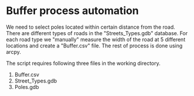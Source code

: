 # Buffer process automation

We need to select poles located within certain distance from the road. There are different types of roads in the "Streets_Types.gdb" database. For each road type we "manually" measure the width of the road at 5 different locations and create a "Buffer.csv" file. The rest of process is done using arcpy.

The script requires following three files in the working directory.
1. Buffer.csv
2. Street_Types.gdb
3. Poles.gdb
